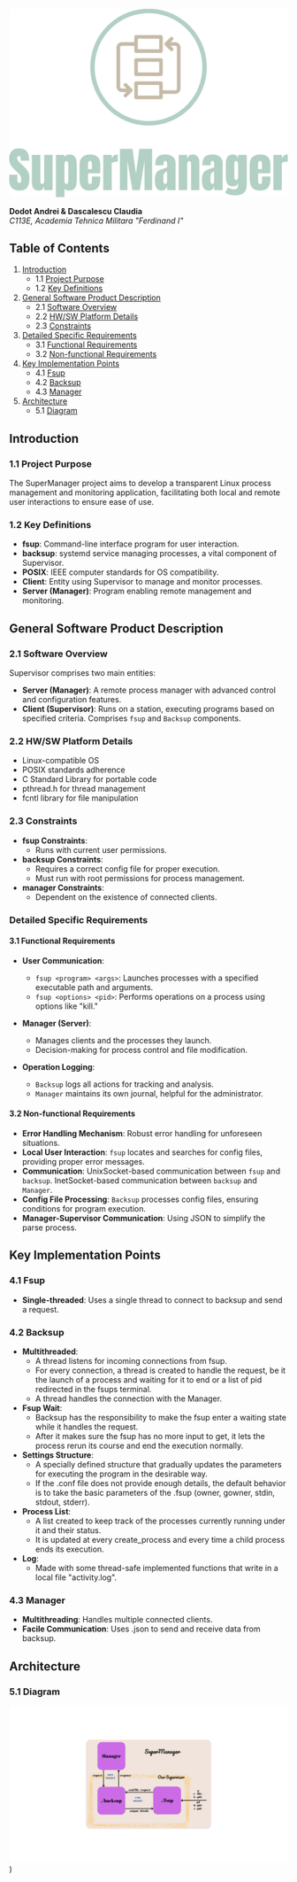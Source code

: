 ![Image Alt text](/logo.png "Diagram")

**Dodot Andrei & Dascalescu Claudia**  
*C113E, Academia Tehnica Militara "Ferdinand I"*

## Table of Contents

1. [Introduction](#introduction)
   - 1.1 [Project Purpose](#project-purpose)
   - 1.2 [Key Definitions](#key-definitions)
2. [General Software Product Description](#general-software-product-description)
   - 2.1 [Software Overview](#software-overview)
   - 2.2 [HW/SW Platform Details](#platform-details)
   - 2.3 [Constraints](#constraints)
3. [Detailed Specific Requirements](#detailed-specific-requirements)
   - 3.1 [Functional Requirements](#functional-requirements)
   - 3.2 [Non-functional Requirements](#non-functional-requirements)
4. [Key Implementation Points](#key-implementation-points)
   - 4.1 [Fsup](#fsup)
   - 4.2 [Backsup](#backsup)
   - 4.3 [Manager](#manager)
5. [Architecture](#architecture)
   - 5.1 [Diagram](#diagram)

## Introduction

### 1.1 Project Purpose
The SuperManager project aims to develop a transparent Linux process management and monitoring application, facilitating both local and remote user interactions to ensure ease of use.

### 1.2 Key Definitions
- **fsup**: Command-line interface program for user interaction.
- **backsup**: systemd service managing processes, a vital component of Supervisor.
- **POSIX**: IEEE computer standards for OS compatibility.
- **Client**: Entity using Supervisor to manage and monitor processes.
- **Server (Manager)**: Program enabling remote management and monitoring.

## General Software Product Description

### 2.1 Software Overview
Supervisor comprises two main entities:
- **Server (Manager)**: A remote process manager with advanced control and configuration features.
- **Client (Supervisor)**: Runs on a station, executing programs based on specified criteria. Comprises `fsup` and `Backsup` components.

### 2.2 HW/SW Platform Details
- Linux-compatible OS
- POSIX standards adherence
- C Standard Library for portable code
- pthread.h for thread management
- fcntl library for file manipulation

### 2.3 Constraints
- **fsup Constraints**:
  - Runs with current user permissions.
- **backsup Constraints**:
  - Requires a correct config file for proper execution.
  - Must run with root permissions for process management.
- **manager Constraints**:
  - Dependent on the existence of connected clients.

### Detailed Specific Requirements

#### 3.1 Functional Requirements
- **User Communication**:
  - `fsup <program> <args>`: Launches processes with a specified executable path and arguments.
  - `fsup <options> <pid>`: Performs operations on a process using options like "kill."

- **Manager (Server)**:
  - Manages clients and the processes they launch.
  - Decision-making for process control and file modification.

- **Operation Logging**:
  - `Backsup` logs all actions for tracking and analysis.
  - `Manager` maintains its own journal, helpful for the administrator.

#### 3.2 Non-functional Requirements
- **Error Handling Mechanism**: Robust error handling for unforeseen situations.
- **Local User Interaction**: `fsup` locates and searches for config files, providing proper error messages.
- **Communication**: UnixSocket-based communication between `fsup` and `backsup`.
  InetSocket-based communication between `backsup` and `Manager`.
- **Config File Processing**: `Backsup` processes config files, ensuring conditions for program execution.
- **Manager-Supervisor Communication**: Using JSON to simplify the parse process.

## Key Implementation Points

### 4.1 Fsup
- **Single-threaded**: Uses a single thread to connect to backsup and send a request.

### 4.2 Backsup
- **Multithreaded**:
  - A thread listens for incoming connections from fsup.
  - For every connection, a thread is created to handle the request, be it the launch of a process and waiting for it to end or a list of pid redirected in the fsups terminal.
  - A thread handles the connection with the Manager.
- **Fsup Wait**:
  - Backsup has the responsibility to make the fsup enter a waiting state while it handles the request.
  - After it makes sure the fsup has no more input to get, it lets the process rerun its course and end the execution normally.
- **Settings Structure**:
  - A specially defined structure that gradually updates the parameters for executing the program in the desirable way.
  - If the .conf file does not provide enough details, the default behavior is to take the basic parameters of the .fsup (owner, gowner, stdin, stdout, stderr).
- **Process List**:
  - A list created to keep track of the processes currently running under it and their status.
  - It is updated at every create_process and every time a child process ends its execution.
- **Log**:
  - Made with some thread-safe implemented functions that write in a local file "activity.log".

### 4.3 Manager
- **Multithreading**: Handles multiple connected clients.
- **Facile Communication**: Uses .json to send and receive data from backsup.

## Architecture

### 5.1 Diagram
![Image Alt text](/Diagram.png "Diagram"))


